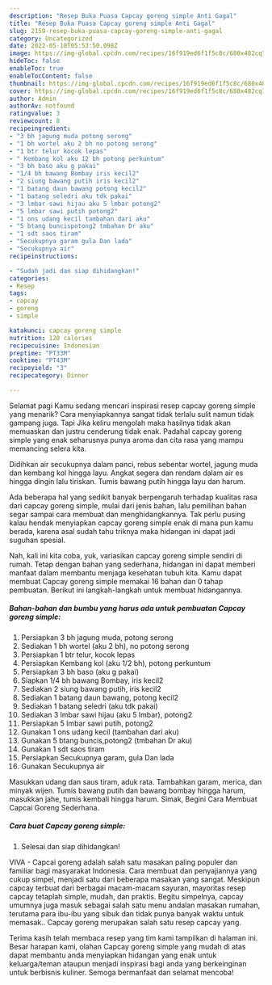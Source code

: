 ```yaml
---
description: "Resep Buka Puasa Capcay goreng simple Anti Gagal"
title: "Resep Buka Puasa Capcay goreng simple Anti Gagal"
slug: 2159-resep-buka-puasa-capcay-goreng-simple-anti-gagal
category: Uncategorized
date: 2022-05-18T05:53:50.098Z
image: https://img-global.cpcdn.com/recipes/16f919ed6f1f5c8c/680x482cq70/capcay-goreng-simple-foto-resep-utama.jpg
hideToc: false
enableToc: true
enableTocContent: false
thumbnail: https://img-global.cpcdn.com/recipes/16f919ed6f1f5c8c/680x482cq70/capcay-goreng-simple-foto-resep-utama.jpg
cover: https://img-global.cpcdn.com/recipes/16f919ed6f1f5c8c/680x482cq70/capcay-goreng-simple-foto-resep-utama.jpg
author: Admin
authorAv: notfound
ratingvalue: 3
reviewcount: 8
recipeingredient:
- "3 bh jagung muda potong serong"
- "1 bh wortel aku 2 bh no potong serong"
- "1 btr telur kocok lepas"
- " Kembang kol aku 12 bh potong perkuntum"
- "3 bh baso aku g pakai"
- "1/4 bh bawang Bombay iris kecil2"
- "2 siung bawang putih iris kecil2"
- "1 batang daun bawang potong kecil2"
- "1 batang seledri aku tdk pakai"
- "3 lmbar sawi hijau aku 5 lmbar potong2"
- "5 lmbar sawi putih potong2"
- "1 ons udang kecil tambahan dari aku"
- "5 btang buncispotong2 tmbahan Dr aku"
- "1 sdt saos tiram"
- "Secukupnya garam gula Dan lada"
- "Secukupnya air"
recipeinstructions:

- "Sudah jadi dan siap dihidangkan!"
categories:
- Resep
tags:
- capcay
- goreng
- simple

katakunci: capcay goreng simple 
nutrition: 120 calories
recipecuisine: Indonesian
preptime: "PT33M"
cooktime: "PT43M"
recipeyield: "3"
recipecategory: Dinner

---
```



Selamat pagi Kamu sedang mencari inspirasi resep capcay goreng simple yang menarik? Cara menyiapkannya sangat tidak terlalu sulit namun tidak gampang juga. Tapi Jika keliru mengolah maka hasilnya tidak akan memuaskan dan justru cenderung tidak enak. Padahal capcay goreng simple yang enak seharusnya punya aroma dan cita rasa yang mampu memancing selera kita.


Didihkan air secukupnya dalam panci, rebus sebentar wortel, jagung muda dan kembang kol hingga layu. Angkat segera dan rendam dalam air es hingga dingin lalu tiriskan. Tumis bawang putih hingga layu dan harum.

Ada beberapa hal yang sedikit banyak berpengaruh terhadap kualitas rasa dari capcay goreng simple, mulai dari jenis bahan, lalu pemilihan bahan segar sampai cara membuat dan menghidangkannya. Tak perlu pusing kalau hendak menyiapkan capcay goreng simple enak di mana pun kamu berada, karena asal sudah tahu triknya maka hidangan ini dapat jadi suguhan spesial.


Nah, kali ini kita coba, yuk, variasikan capcay goreng simple sendiri di rumah. Tetap dengan bahan yang sederhana, hidangan ini dapat memberi manfaat dalam membantu menjaga kesehatan tubuh kita. Kamu dapat membuat Capcay goreng simple memakai 16 bahan dan 0 tahap pembuatan. Berikut ini langkah-langkah untuk membuat hidangannya.

<!--inarticleads1-->

##### Bahan-bahan dan bumbu yang harus ada untuk pembuatan Capcay goreng simple:

1. Persiapkan 3 bh jagung muda, potong serong
1. Sediakan 1 bh wortel (aku 2 bh), no potong serong
1. Persiapkan 1 btr telur, kocok lepas
1. Persiapkan  Kembang kol (aku 1/2 bh), potong perkuntum
1. Persiapkan 3 bh baso (aku g pakai)
1. Siapkan 1/4 bh bawang Bombay, iris kecil2
1. Sediakan 2 siung bawang putih, iris kecil2
1. Sediakan 1 batang daun bawang, potong kecil2
1. Sediakan 1 batang seledri (aku tdk pakai)
1. Sediakan 3 lmbar sawi hijau (aku 5 lmbar), potong2
1. Persiapkan 5 lmbar sawi putih, potong2
1. Gunakan 1 ons udang kecil (tambahan dari aku)
1. Gunakan 5 btang buncis,potong2 (tmbahan Dr aku)
1. Gunakan 1 sdt saos tiram
1. Persiapkan Secukupnya garam, gula Dan lada
1. Gunakan Secukupnya air


Masukkan udang dan saus tiram, aduk rata. Tambahkan garam, merica, dan minyak wijen. Tumis bawang putih dan bawang bombay hingga harum, masukkan jahe, tumis kembali hingga harum. Simak, Begini Cara Membuat Capcai Goreng Sederhana. 

<!--inarticleads2-->

##### Cara buat Capcay goreng simple:


1. Selesai dan siap dihidangkan!

VIVA - Capcai goreng adalah salah satu masakan paling populer dan familiar bagi masyarakat Indonesia. Cara membuat dan penyajiannya yang cukup simpel, menjadi satu dari beberapa masakan yang sangat. Meskipun capcay terbuat dari berbagai macam-macam sayuran, mayoritas resep capcay tetaplah simple, mudah, dan praktis. Begitu simpelnya, capcay umumnya juga masuk sebagai salah satu menu andalan masakan rumahan, terutama para ibu-ibu yang sibuk dan tidak punya banyak waktu untuk memasak.. Capcay goreng merupakan salah satu resep capcay yang. 

Terima kasih telah membaca resep yang tim kami tampilkan di halaman ini. Besar harapan kami, olahan Capcay goreng simple yang mudah di atas dapat membantu anda menyiapkan hidangan yang enak untuk keluarga/teman ataupun menjadi inspirasi bagi anda yang berkeinginan untuk berbisnis kuliner. Semoga bermanfaat dan selamat mencoba!

